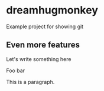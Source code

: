 # dreamhugmonkey

Example project for showing git

## Even more features

Let's write something here

Foo bar

This is a paragraph. 
